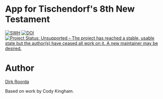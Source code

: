 # App for Tischendorf's 8th New Testament

[![SWH](https://archive.softwareheritage.org/badge/origin/https://github.com/annotation/app-tisch/)](https://archive.softwareheritage.org/browse/origin/https://github.com/annotation/app-tisch/)
[![DOI](https://zenodo.org/badge/194737871.svg)](https://zenodo.org/badge/latestdoi/194737871)
[![Project Status: Unsupported – The project has reached a stable, usable state but the author(s) have ceased all work on it. A new maintainer may be desired.](https://www.repostatus.org/badges/latest/unsupported.svg)](https://www.repostatus.org/#unsupported)

# Author

[Dirk Roorda](https://github.com/dirkroorda)

Based on work by Cody Kingham.
